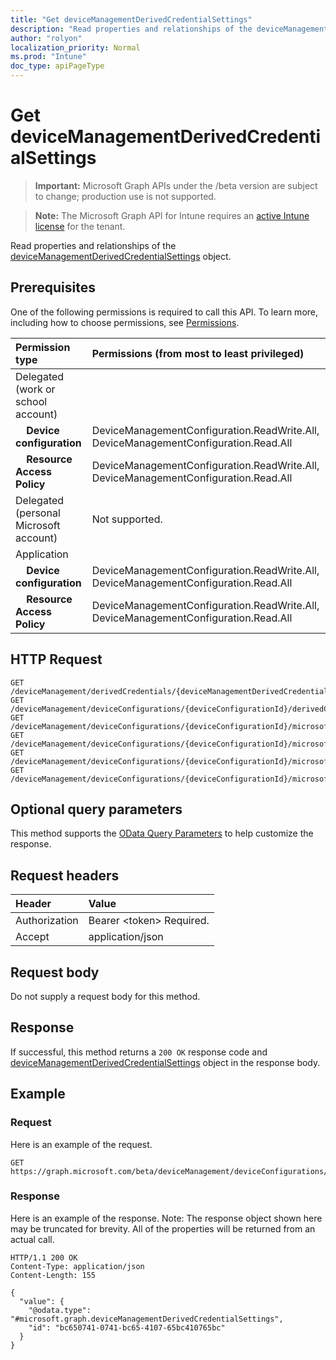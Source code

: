 ```yaml
---
title: "Get deviceManagementDerivedCredentialSettings"
description: "Read properties and relationships of the deviceManagementDerivedCredentialSettings object."
author: "rolyon"
localization_priority: Normal
ms.prod: "Intune"
doc_type: apiPageType
---
```


# Get deviceManagementDerivedCredentialSettings

> **Important:** Microsoft Graph APIs under the /beta version are subject to change; production use is not supported.

> **Note:** The Microsoft Graph API for Intune requires an [active Intune license](https://go.microsoft.com/fwlink/?linkid=839381) for the tenant.

Read properties and relationships of the [deviceManagementDerivedCredentialSettings](../resources/intune-shared-devicemanagementderivedcredentialsettings.md) object.

## Prerequisites
One of the following permissions is required to call this API. To learn more, including how to choose permissions, see [Permissions](/graph/permissions-reference).

|Permission type|Permissions (from most to least privileged)|
|:---|:---|
|Delegated (work or school account)||
|&nbsp; &nbsp; **Device configuration** | DeviceManagementConfiguration.ReadWrite.All, DeviceManagementConfiguration.Read.All|
|&nbsp; &nbsp; **Resource Access Policy** | DeviceManagementConfiguration.ReadWrite.All, DeviceManagementConfiguration.Read.All|
|Delegated (personal Microsoft account)|Not supported.|
|Application||
|&nbsp; &nbsp; **Device configuration** | DeviceManagementConfiguration.ReadWrite.All, DeviceManagementConfiguration.Read.All|
|&nbsp; &nbsp; **Resource Access Policy** | DeviceManagementConfiguration.ReadWrite.All, DeviceManagementConfiguration.Read.All|

## HTTP Request
<!-- {
  "blockType": "ignored"
}
-->
``` http
GET /deviceManagement/derivedCredentials/{deviceManagementDerivedCredentialSettingsId}
GET /deviceManagement/deviceConfigurations/{deviceConfigurationId}/derivedCredentialSettings
GET /deviceManagement/deviceConfigurations/{deviceConfigurationId}/microsoft.graph.iosVpnConfiguration/derivedCredentialSettings
GET /deviceManagement/deviceConfigurations/{deviceConfigurationId}/microsoft.graph.iosEnterpriseWiFiConfiguration/derivedCredentialSettings
GET /deviceManagement/deviceConfigurations/{deviceConfigurationId}/microsoft.graph.iosEasEmailProfileConfiguration/derivedCredentialSettings
GET /deviceManagement/deviceConfigurations/{deviceConfigurationId}/microsoft.graph.iosDerivedCredentialAuthenticationConfiguration/derivedCredentialSettings
```

## Optional query parameters
This method supports the [OData Query Parameters](https://docs.microsoft.com/en-us/graph/query-parameters) to help customize the response.

## Request headers
|Header|Value|
|:---|:---|
|Authorization|Bearer &lt;token&gt; Required.|
|Accept|application/json|

## Request body
Do not supply a request body for this method.

## Response
If successful, this method returns a `200 OK` response code and [deviceManagementDerivedCredentialSettings](../resources/intune-shared-devicemanagementderivedcredentialsettings.md) object in the response body.

## Example

### Request
Here is an example of the request.
``` http
GET https://graph.microsoft.com/beta/deviceManagement/deviceConfigurations/{deviceConfigurationId}/derivedCredentialSettings
```

### Response
Here is an example of the response. Note: The response object shown here may be truncated for brevity. All of the properties will be returned from an actual call.
``` http
HTTP/1.1 200 OK
Content-Type: application/json
Content-Length: 155

{
  "value": {
    "@odata.type": "#microsoft.graph.deviceManagementDerivedCredentialSettings",
    "id": "bc650741-0741-bc65-4107-65bc410765bc"
  }
}



